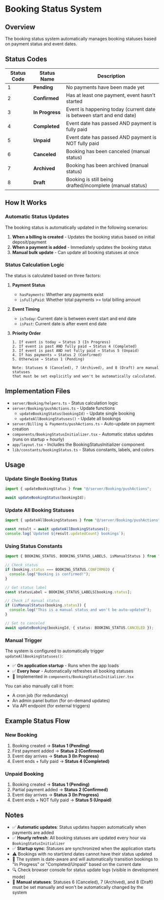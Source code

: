 # Booking Status System

## Overview
The booking status system automatically manages booking statuses based on payment status and event dates.

## Status Codes

| Status Code | Status Name | Description |
|------------|-------------|-------------|
| 1 | **Pending** | No payments have been made yet |
| 2 | **Confirmed** | Has at least one payment, event hasn't started |
| 3 | **In Progress** | Event is happening today (current date is between start and end date) |
| 4 | **Completed** | Event date has passed AND payment is fully paid |
| 5 | **Unpaid** | Event date has passed AND payment is NOT fully paid |
| 6 | **Canceled** | Booking has been canceled (manual status) |
| 7 | **Archived** | Booking has been archived (manual status) |
| 8 | **Draft** | Booking is still being drafted/incomplete (manual status) |

## How It Works

### Automatic Status Updates

The booking status is automatically updated in the following scenarios:

1. **When a billing is created** - Updates the booking status based on initial deposit/payment
2. **When a payment is added** - Immediately updates the booking status
3. **Manual bulk update** - Can update all booking statuses at once

### Status Calculation Logic

The status is calculated based on three factors:

1. **Payment Status**
   - `hasPayments`: Whether any payments exist
   - `isFullyPaid`: Whether total payments >= total billing amount

2. **Event Timing**
   - `isToday`: Current date is between event start and end date
   - `isPast`: Current date is after event end date

3. **Priority Order**
   ```
   1. If event is today → Status 3 (In Progress)
   2. If event is past AND fully paid → Status 4 (Completed)
   3. If event is past AND not fully paid → Status 5 (Unpaid)
   4. If has payments → Status 2 (Confirmed)
   5. Otherwise → Status 1 (Pending)

   Note: Statuses 6 (Canceled), 7 (Archived), and 8 (Draft) are manual statuses
   that must be set explicitly and won't be automatically calculated.
   ```

## Implementation Files

- `server/Booking/helpers.ts` - Status calculation logic
- `server/Booking/pushActions.ts` - Update functions
  - `updateBookingStatus(bookingId)` - Update single booking
  - `updateAllBookingStatuses()` - Update all bookings
- `server/Billing & Payments/pushActions.ts` - Auto-update on payment creation
- `components/BookingStatusInitializer.tsx` - Automatic status updates (runs on startup + hourly)
- `app/layout.tsx` - Includes the BookingStatusInitializer component
- `lib/constants/bookingStatus.ts` - Status constants, labels, and colors

## Usage

### Update Single Booking Status
```typescript
import { updateBookingStatus } from "@/server/Booking/pushActions";

await updateBookingStatus(bookingId);
```

### Update All Booking Statuses
```typescript
import { updateAllBookingStatuses } from "@/server/Booking/pushActions";

const result = await updateAllBookingStatuses();
console.log(`Updated ${result.updatedCount} bookings`);
```

### Using Status Constants
```typescript
import { BOOKING_STATUS, BOOKING_STATUS_LABELS, isManualStatus } from "@/lib/constants/bookingStatus";

// Check status
if (booking.status === BOOKING_STATUS.CONFIRMED) {
  console.log("Booking is confirmed!");
}

// Get status label
const statusLabel = BOOKING_STATUS_LABELS[booking.status];

// Check if manual status
if (isManualStatus(booking.status)) {
  console.log("This is a manual status and won't be auto-updated");
}

// Set to canceled
await updateBooking(bookingId, { status: BOOKING_STATUS.CANCELED });
```

### Manual Trigger
The system is configured to automatically trigger `updateAllBookingStatuses()`:
- ✅ **On application startup** - Runs when the app loads
- ✅ **Every hour** - Automatically refreshes all booking statuses
- 📍 Implemented in `components/BookingStatusInitializer.tsx`

You can also manually call it from:
- A cron job (for redundancy)
- An admin panel button (for on-demand updates)
- Via API endpoint (for external triggers)

## Example Status Flow

### New Booking
1. Booking created → **Status 1 (Pending)**
2. First payment added → **Status 2 (Confirmed)**
3. Event day arrives → **Status 3 (In Progress)**
4. Event ends + fully paid → **Status 4 (Completed)**

### Unpaid Booking
1. Booking created → **Status 1 (Pending)**
2. Partial payment added → **Status 2 (Confirmed)**
3. Event day arrives → **Status 3 (In Progress)**
4. Event ends + NOT fully paid → **Status 5 (Unpaid)**

## Notes

- ✅ **Automatic updates**: Status updates happen automatically when payments are added
- ✅ **Hourly refresh**: All booking statuses are updated every hour via `BookingStatusInitializer`
- ✅ **Startup sync**: Statuses are synchronized when the application starts
- ⚠️ Bookings with no start/end dates cannot have their status updated
- 📅 The system is date-aware and will automatically transition bookings to "In Progress" or "Completed/Unpaid" based on the current date
- 🔍 Check browser console for status update logs (visible in development mode)
- 📝 **Manual statuses**: Statuses 6 (Canceled), 7 (Archived), and 8 (Draft) must be set manually and won't be automatically changed by the system
